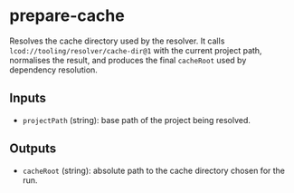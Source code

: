 # prepare-cache

Resolves the cache directory used by the resolver. It calls `lcod://tooling/resolver/cache-dir@1` with the current project path, normalises the result, and produces the final `cacheRoot` used by dependency resolution.

## Inputs

- `projectPath` (string): base path of the project being resolved.

## Outputs

- `cacheRoot` (string): absolute path to the cache directory chosen for the run.
